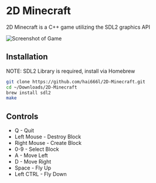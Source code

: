 # 2D Minecraft
2D Minecraft is a C++ game utilizing the SDL2 graphics API

![Screenshot of Game](https://raw.githubusercontent.com/hai666l/2D-Minecraft/master/screenshot.png)

## Installation
NOTE: SDL2 Library is required, install via Homebrew 
```bash
git clone https://github.com/hai666l/2D-Minecraft.git
cd ~/Downloads/2D-Minecraft
brew install sdl2
make
```

## Controls
* Q - Quit
* Left Mouse - Destroy Block
* Right Mouse - Create Block
* 0-9 - Select Block
* A - Move Left
* D - Move Right
* Space - Fly Up
* Left CTRL - Fly Down
